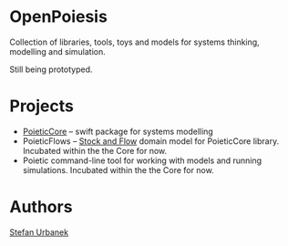 # OpenPoiesis

Collection of libraries, tools, toys and models for systems thinking, modelling and simulation.

Still being prototyped.

# Projects

- [PoieticCore](https://github.com/OpenPoiesis/Poietic-swift) – swift package for systems modelling
- PoieticFlows – [Stock and Flow](https://en.wikipedia.org/wiki/Stock_and_flow) domain model for PoieticCore library. Incubated within the the Core for now.
- Poietic command-line tool for working with models and running simulations. Incubated within the the Core for now.

# Authors

[Stefan Urbanek](https://github.com/stiivi/)
